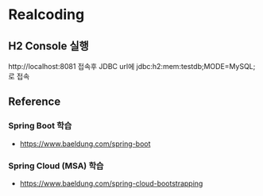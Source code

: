 # Realcoding

## H2 Console 실행
http://localhost:8081 접속후 
JDBC url에 jdbc:h2:mem:testdb;MODE=MySQL; 로 접속 


## Reference 

### Spring Boot 학습
- https://www.baeldung.com/spring-boot

### Spring Cloud (MSA) 학습
- https://www.baeldung.com/spring-cloud-bootstrapping

